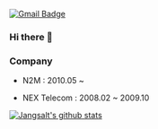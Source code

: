 
[![Gmail Badge](https://img.shields.io/badge/Gmail-d14836?style=flat-square&logo=Gmail&logoColor=white&link=mailto:jangsalt@gmail.com)](mailto:jangsalt@gmail.com)

### Hi there 👋

### Company

* N2M
: 2010.05 ~ 

* NEX Telecom
: 2008.02 ~ 2009.10


[![Jangsalt's github stats](https://github-readme-stats.vercel.app/api?username=jangsalt)](https://github.com/jangsalt/github-readme-stats)

<!--
**jangsalt/jangsalt** is a ✨ _special_ ✨ repository because its `README.md` (this file) appears on your GitHub profile.

Here are some ideas to get you started:

- 🔭 I’m currently working on ...
- 🌱 I’m currently learning ...
- 👯 I’m looking to collaborate on ...
- 🤔 I’m looking for help with ...
- 💬 Ask me about ...
- 📫 How to reach me: ...
- 😄 Pronouns: ...
- ⚡ Fun fact: ...
-->
